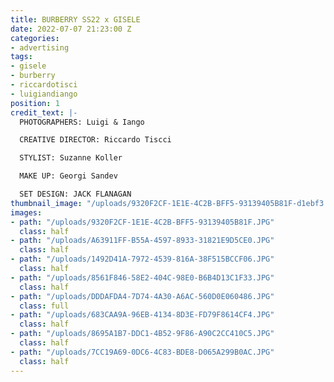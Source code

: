 ```yaml
---
title: BURBERRY SS22 x GISELE
date: 2022-07-07 21:23:00 Z
categories:
- advertising
tags:
- gisele
- burberry
- riccardotisci
- luigiandiango
position: 1
credit_text: |-
  PHOTOGRAPHERS: Luigi & Iango

  CREATIVE DIRECTOR: Riccardo Tiscci

  STYLIST: Suzanne Koller

  MAKE UP: Georgi Sandev

  SET DESIGN: JACK FLANAGAN
thumbnail_image: "/uploads/9320F2CF-1E1E-4C2B-BFF5-93139405B81F-d1ebf3.JPG"
images:
- path: "/uploads/9320F2CF-1E1E-4C2B-BFF5-93139405B81F.JPG"
  class: half
- path: "/uploads/A63911FF-B55A-4597-8933-31821E9D5CE0.JPG"
  class: half
- path: "/uploads/1492D41A-7972-4539-816A-38F515BCCF06.JPG"
  class: half
- path: "/uploads/8561F846-58E2-404C-98E0-B6B4D13C1F33.JPG"
  class: half
- path: "/uploads/DDDAFDA4-7D74-4A30-A6AC-560D0E060486.JPG"
  class: full
- path: "/uploads/683CAA9A-96EB-4134-8D3E-FD79F8614CF4.JPG"
  class: half
- path: "/uploads/8695A1B7-DDC1-4B52-9F86-A90C2CC410C5.JPG"
  class: half
- path: "/uploads/7CC19A69-0DC6-4C83-BDE8-D065A299B0AC.JPG"
  class: half
---
```


